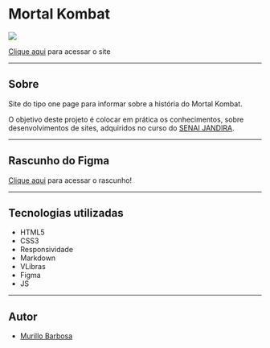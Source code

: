 # Mortal Kombat

![](./img/desktop.png)

[Clique aqui](https://murillobarbosa.github.io/mortal_kombat/) para acessar o site

---

## Sobre
Site do tipo one page para informar sobre a história do Mortal Kombat.

O objetivo deste projeto é colocar em prática os conhecimentos, sobre desenvolvimentos de sites, adquiridos no curso do [SENAI JANDIRA](https://jandira.sp.senai.br/).

---
## Rascunho do Figma
[Clique aqui](https://www.figma.com/file/u1y285OT0uF4JALzj1VHFD/Site%2FJogo?t=OgVwOD87WmuUmK1e-0) para acessar o rascunho!

---

## Tecnologias utilizadas 
- HTML5
- CSS3
- Responsividade
- Markdown
- VLibras
- Figma
- JS

---
## Autor
- [Murillo Barbosa](https://github.com/murillobarbosa)
